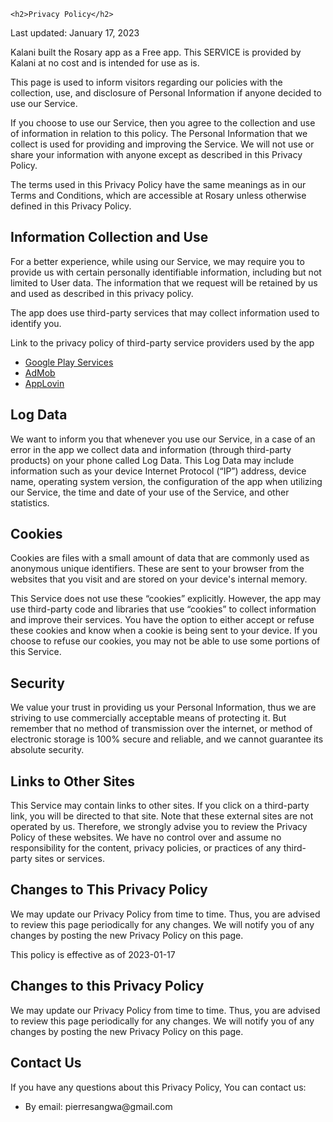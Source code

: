 
	<h2>Privacy Policy</h2>
<p>Last updated: January 17, 2023</p>
<p>Kalani built the Rosary app as a Free app. This SERVICE is provided by Kalani at no cost and is intended for use as is.

This page is used to inform visitors regarding our policies with the collection, use, and disclosure of Personal Information if anyone decided to use our Service.

If you choose to use our Service, then you agree to the collection and use of information in relation to this policy. The Personal Information that we collect is used for providing and improving the Service. We will not use or share your information with anyone except as described in this Privacy Policy.

The terms used in this Privacy Policy have the same meanings as in our Terms and Conditions, which are accessible at Rosary unless otherwise defined in this Privacy Policy.</p>
<h2>Information Collection and Use</h2>
<p>For a better experience, while using our Service, we may require you to provide us with certain personally identifiable information, including but not limited to User data. The information that we request will be retained by us and used as described in this privacy policy.

The app does use third-party services that may collect information used to identify you.

Link to the privacy policy of third-party service providers used by the app</p>
<ul>
<li>
<a href="https://www.google.com/policies/privacy/">Google Play Services</a>
</li>
<li>
<a href="https://support.google.com/admob/answer/6128543?hl=en">AdMob</a>
</li>
<li>
<a href="https://www.applovin.com/privacy/">AppLovin</a>
</li>
</ul>
<h2>Log Data</h2>
<p>We want to inform you that whenever you use our Service, in a case of an error in the app we collect data and information (through third-party products) on your phone called Log Data. This Log Data may include information such as your device Internet Protocol (“IP”) address, device name, operating system version, the configuration of the app when utilizing our Service, the time and date of your use of the Service, and other statistics.</p>
<h2>Cookies</h2>
<p>Cookies are files with a small amount of data that are commonly used as anonymous unique identifiers. These are sent to your browser from the websites that you visit and are stored on your device's internal memory.

This Service does not use these “cookies” explicitly. However, the app may use third-party code and libraries that use “cookies” to collect information and improve their services. You have the option to either accept or refuse these cookies and know when a cookie is being sent to your device. If you choose to refuse our cookies, you may not be able to use some portions of this Service.</p>
<h2>Security</h2>
<p>We value your trust in providing us your Personal Information, thus we are striving to use commercially acceptable means of protecting it. But remember that no method of transmission over the internet, or method of electronic storage is 100% secure and reliable, and we cannot guarantee its absolute security.</p>
<h2>Links to Other Sites</h2>
<p>This Service may contain links to other sites. If you click on a third-party link, you will be directed to that site. Note that these external sites are not operated by us. Therefore, we strongly advise you to review the Privacy Policy of these websites. We have no control over and assume no responsibility for the content, privacy policies, or practices of any third-party sites or services.</p>
<h2>Changes to This Privacy Policy</h2>
<p>We may update our Privacy Policy from time to time. Thus, you are advised to review this page periodically for any changes. We will notify you of any changes by posting the new Privacy Policy on this page.

This policy is effective as of 2023-01-17</h3>
<h2>Changes to this Privacy Policy</h2>
<p>We may update our Privacy Policy from time to time. Thus, you are advised to review this page periodically for any changes. We will notify you of any changes by posting the new Privacy Policy on this page.</p>
<h2>Contact Us</h2>
<p>If you have any questions about this Privacy Policy, You can contact us:</p>
<ul>
<li>By email: pierresangwa@gmail.com</li>
</ul>
